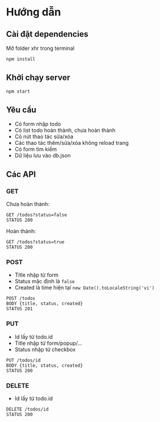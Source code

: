 # Hướng dẫn

## Cài đặt dependencies

Mở folder xhr trong terminal

```bash
npm install
```

## Khởi chạy server

```bash
npm start
```

## Yêu cầu

-   Có form nhập todo
-   Có list todo hoàn thành, chưa hoàn thành
-   Có nút thao tác sửa/xóa
-   Các thao tác thêm/sửa/xóa không reload trang
-   Có form tìm kiếm
-   Dữ liệu lưu vào db.json

## Các API

### GET

Chưa hoàn thành:

```
GET /todos?status=false
STATUS 200
```

Hoàn thành:

```
GET /todos?status=true
STATUS 200
```

### POST

-   Title nhập từ form
-   Status mặc định là `false`
-   Created là time hiện tại `new Date().toLocaleString('vi')`

```
POST /todos
BODY {title, status, created}
STATUS 201
```

### PUT

-   Id lấy từ todo.id
-   Title nhập từ form/popup/...
-   Status nhập từ checkbox

```
PUT /todos/id
BODY {title, status, created}
STATUS 200
```

### DELETE

-   Id lấy từ todo.id

```
DELETE /todos/id
STATUS 200
```
